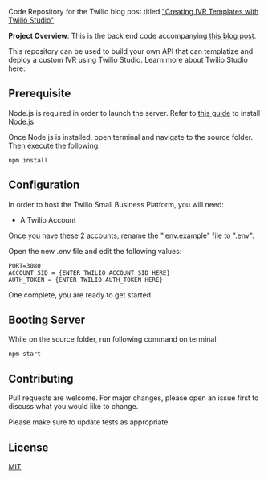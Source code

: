 Code Repository for the Twilio blog post titled ["Creating IVR Templates with Twilio Studio"](https://www.twilio.com/blog/templatized-ivr-studio)

**Project Overview**:
This is the back end code accompanying [this blog post](https://www.twilio.com/blog/templatized-ivr-studio).

This repository can be used to build your own API that can templatize and deploy a custom IVR using Twilio Studio. Learn more about Twilio Studio here:

## Prerequisite
Node.js is required in order to launch the server. Refer to [this guide](https://docs.npmjs.com/downloading-and-installing-node-js-and-npm) to install Node.js

Once Node.js is installed, open terminal and navigate to the source folder. Then execute the following:
```
npm install
```

## Configuration

In order to host the Twilio Small Business Platform, you will need:
* A Twilio Account

Once you have these 2 accounts, rename the ".env.example" file to ".env".

Open the new .env file and edit the following values:
```
PORT=3080
ACCOUNT_SID = {ENTER TWILIO ACCOUNT_SID HERE}
AUTH_TOKEN = {ENTER TWILIO AUTH_TOKEN HERE}
```

One complete, you are ready to get started.

## Booting Server
While on the source folder, run following command on terminal
```
npm start
```

## Contributing
Pull requests are welcome. For major changes, please open an issue first to discuss what you would like to change.

Please make sure to update tests as appropriate.

## License
[MIT](https://choosealicense.com/licenses/mit/)
